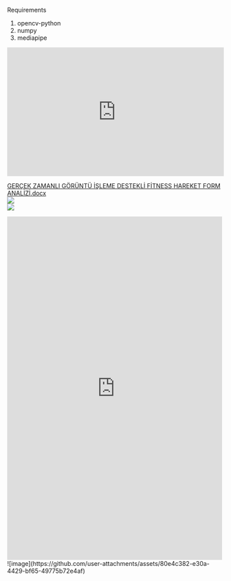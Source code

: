 Requirements <br/>
<ol>
  <li>opencv-python<br/></li>
  <li>numpy<br/></li>
  <li>mediapipe<br/></li>
</ol>

<embed src="https://github.com/user-attachments/files/16569255/GERCEK.ZAMANLI.GORUNTU.ISLEME.DESTEKLI.FITNESS.HAREKET.FORM.ANALIZI.docx" type="application/pdf" height="300px" width="100%">


[GERÇEK ZAMANLI GÖRÜNTÜ İŞLEME DESTEKLİ FİTNESS HAREKET FORM ANALİZİ.docx](https://github.com/user-attachments/files/16569255/GERCEK.ZAMANLI.GORUNTU.ISLEME.DESTEKLI.FITNESS.HAREKET.FORM.ANALIZI.docx)
<br/>
<img src="https://github.com/user-attachments/assets/18ad2d2e-8995-4497-813d-1daadb977832">
<br/>
<img src="https://github.com/user-attachments/assets/a5fc965d-bd1d-4842-aa1a-f668078fa2d0">

<iframe style="width: 500px; height: 800px;" src="https://github.com/user-attachments/files/16569255/GERCEK.ZAMANLI.GORUNTU.ISLEME.DESTEKLI.FITNESS.HAREKET.FORM.ANALIZI.docx&embedded=true" height="240" width="320" frameborder="0"></iframe>
![image](https://github.com/user-attachments/assets/80e4c382-e30a-4429-bf65-49775b72e4af)
